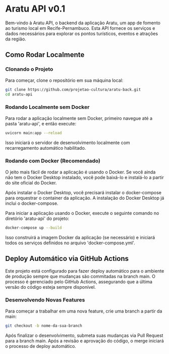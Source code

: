# Aratu API v0.1

Bem-vindo à Aratu API, o backend da aplicação Aratu, um app de fomento ao turismo local em Recife-Pernambuco. Esta API fornece os serviços e dados necessários para explorar os pontos turísticos, eventos e atrações da região.

## Como Rodar Localmente

### Clonando o Projeto

Para começar, clone o repositório em sua máquina local:

```bash
git clone https://github.com/projetao-cultura/aratu-back.git
cd aratu-api
```

### Rodando Localmente sem Docker

Para rodar a aplicação localmente sem Docker, primeiro navegue até a pasta 'aratu-api', e então execute:

```bash
uvicorn main:app --reload
```

Isso iniciará o servidor de desenvolvimento localmente com recarregamento automático habilitado.

### Rodando com Docker (Recomendado)

O jeito mais fácil de rodar a aplicação é usando o Docker. Se você ainda não tem o Docker Desktop instalado, você pode baixá-lo e instalá-lo a partir do site oficial do Docker.

Após instalar o Docker Desktop, você precisará instalar o docker-compose para orquestrar o container da aplicação. A instalação do Docker Desktop já inclui o docker-compose.

Para iniciar a aplicação usando o Docker, execute o seguinte comando no diretório 'aratu-api' do projeto:

```bash
docker-compose up --build
```

Isso construirá a imagem Docker da aplicação (se necessário) e iniciará todos os serviços definidos no arquivo 'docker-compose.yml'.

## Deploy Automático via GitHub Actions

Este projeto está configurado para fazer deploy automático para o ambiente de produção sempre que mudanças são commitadas na branch main. O processo é gerenciado pelo GitHub Actions, assegurando que a última versão do código esteja sempre disponível.

### Desenvolvendo Novas Features

Para começar a trabalhar em uma nova feature, crie uma branch a partir da main:

```bash
git checkout -b nome-da-sua-branch
```

Após finalizar o desenvolvimento, submeta suas mudanças via Pull Request para a branch main. Após a revisão e aprovação do código, o merge iniciará o processo de deploy automático.
